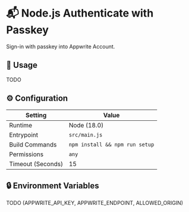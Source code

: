 # 📬 Node.js Authenticate with Passkey

Sign-in with passkey into Appwrite Account.

## 🧰 Usage

TODO

## ⚙️ Configuration

| Setting           | Value           |
| ----------------- | --------------- |
| Runtime           | Node (18.0)     |
| Entrypoint        | `src/main.js`   |
| Build Commands    | `npm install && npm run setup` |
| Permissions       | `any`           |
| Timeout (Seconds) | 15              |

## 🔒 Environment Variables

TODO (APPWRITE_API_KEY, APPWRITE_ENDPOINT, ALLOWED_ORIGIN)